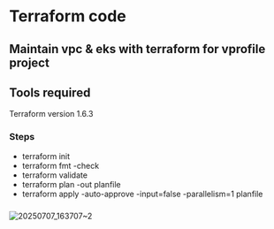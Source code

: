 # Terraform code 

## Maintain vpc & eks with terraform for vprofile project

## Tools required
Terraform version 1.6.3

### Steps
* terraform init
* terraform fmt -check
* terraform validate
* terraform plan -out planfile
* terraform apply -auto-approve -input=false -parallelism=1 planfile
####
#####
![20250707_163707~2](https://github.com/user-attachments/assets/66f35336-c298-439d-992d-0e549f997ff4)
